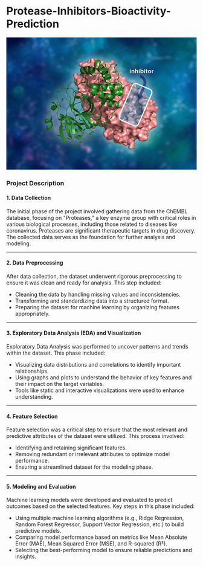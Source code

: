 # Protease-Inhibitors-Bioactivity-Prediction

 ![Future](20-G00491_Protease.webp)
### Project Description

#### 1. Data Collection
The initial phase of the project involved gathering data from the ChEMBL database, focusing on "Proteases," a key enzyme group with critical roles in various biological processes, including those related to diseases like coronavirus. Proteases are significant therapeutic targets in drug discovery. The collected data serves as the foundation for further analysis and modeling.

---

#### 2. Data Preprocessing
After data collection, the dataset underwent rigorous preprocessing to ensure it was clean and ready for analysis. This step included:

- Cleaning the data by handling missing values and inconsistencies.
- Transforming and standardizing data into a structured format.
- Preparing the dataset for machine learning by organizing features appropriately.

---

#### 3. Exploratory Data Analysis (EDA) and Visualization
Exploratory Data Analysis was performed to uncover patterns and trends within the dataset. This phase included:

- Visualizing data distributions and correlations to identify important relationships.
- Using graphs and plots to understand the behavior of key features and their impact on the target variables.
- Tools like static and interactive visualizations were used to enhance understanding.

---

#### 4. Feature Selection
Feature selection was a critical step to ensure that the most relevant and predictive attributes of the dataset were utilized. This process involved:

- Identifying and retaining significant features.
- Removing redundant or irrelevant attributes to optimize model performance.
- Ensuring a streamlined dataset for the modeling phase.

---

#### 5. Modeling and Evaluation
Machine learning models were developed and evaluated to predict outcomes based on the selected features. Key steps in this phase included:

- Using multiple machine learning algorithms (e.g., Ridge Regression, Random Forest Regressor, Support Vector Regression, etc.) to build predictive models.
- Comparing model performance based on metrics like Mean Absolute Error (MAE), Mean Squared Error (MSE), and R-squared (R²).
- Selecting the best-performing model to ensure reliable predictions and insights.
